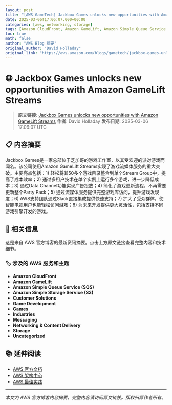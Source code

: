 ```yaml
---
layout: post
title: "[AWS GameTech] Jackbox Games unlocks new opportunities with Amazon GameLift Streams"
date: 2025-03-06T17:06:07.000+00:00
categories: [aws, networking, storage]
tags: [Amazon CloudFront, Amazon GameLift, Amazon Simple Queue Service (SQS), Amazon Simple Storage Service (S3), Customer Solutions, Game Development, Games, Industries, Messaging, Networking Content Delivery, Storage, Uncategorized]
toc: true
math: false
author: "AWS Blog 摘要"
original_author: "David Holladay"
original_link: "https://aws.amazon.com/blogs/gametech/jackbox-games-unlocks-new-opportunities-with-amazon-gamelift-streams/"
---
```


# 🌐 Jackbox Games unlocks new opportunities with Amazon GameLift Streams

> **原文链接**: [Jackbox Games unlocks new opportunities with Amazon GameLift Streams](https://aws.amazon.com/blogs/gametech/jackbox-games-unlocks-new-opportunities-with-amazon-gamelift-streams/)
> **作者**: David Holladay
> **发布日期**: 2025-03-06 17:06:07 UTC

## 📋 内容摘要

Jackbox Games是一家总部位于芝加哥的游戏工作室，以其受欢迎的派对游戏而闻名。该公司使用Amazon GameLift Streams实现了游戏流媒体服务的重大突破。主要亮点包括：1) 轻松将其50多个游戏目录整合到单个Stream Group中，提高了成本效率；2) 通过多租户技术在单个实例上运行多个游戏，进一步降低成本；3) 通过Data Channel功能实现广告投放；4) 简化了游戏更新流程，不再需要更新整个Party Pack；5) 通过流媒体服务提供完整游戏库访问，提升游戏发现度；6) AWS支持团队通过Slack直接集成提供快速支持；7) 扩大了受众群体，使智能电视用户也能轻松访问游戏；8) 为未来开发提供更大灵活性，包括支持不同游戏引擎开发的游戏。

## 🔗 相关信息

这是来自 AWS 官方博客的最新资讯摘要。点击上方原文链接查看完整内容和技术细节。

### 🏷️ 涉及的 AWS 服务和主题

- **Amazon CloudFront**
- **Amazon GameLift**
- **Amazon Simple Queue Service (SQS)**
- **Amazon Simple Storage Service (S3)**
- **Customer Solutions**
- **Game Development**
- **Games**
- **Industries**
- **Messaging**
- **Networking & Content Delivery**
- **Storage**
- **Uncategorized**

## 📚 延伸阅读

- [AWS 官方文档](https://docs.aws.amazon.com/)
- [AWS 架构中心](https://aws.amazon.com/architecture/)
- [AWS 最佳实践](https://aws.amazon.com/architecture/well-architected/)

---

*本文为 AWS 官方博客内容摘要，完整内容请访问原文链接。版权归原作者所有。*